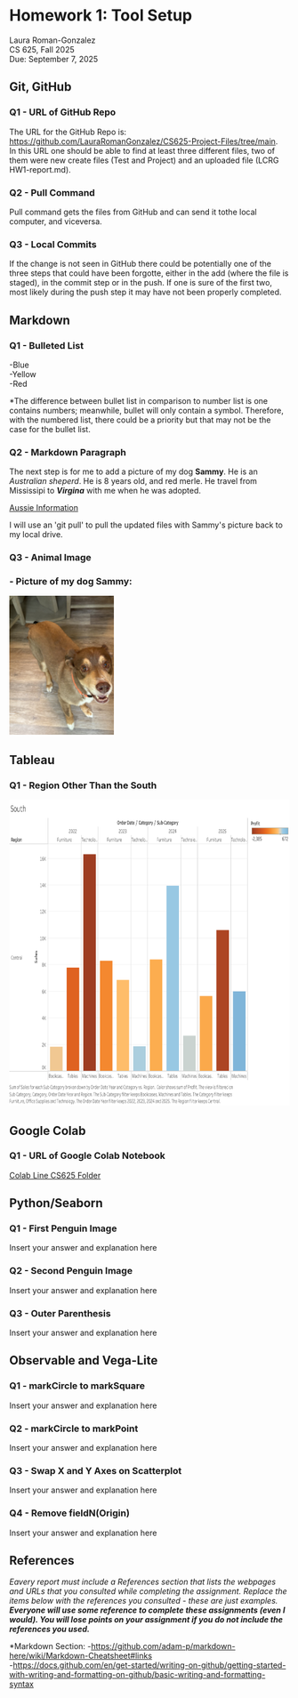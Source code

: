 # Homework 1: Tool Setup

Laura Roman-Gonzalez  
CS 625, Fall 2025  
Due: September 7, 2025

## Git, GitHub

### Q1 - URL of GitHub Repo
The URL for the GitHub Repo is: https://github.com/LauraRomanGonzalez/CS625-Project-Files/tree/main.  
In this URL one should be able to find at least three different files, two of them were new create files (Test and Project) and an uploaded file (LCRG HW1-report.md).

### Q2 - Pull Command

Pull command gets the files from GitHub and can send it tothe local computer, and viceversa.

### Q3 - Local Commits

If the change is not seen in GitHub there could be potentially one of the three steps that could have been forgotte, either in the add (where the file is staged), in the commit step or in the push. If one is sure of the first two, most likely during the push step it may have not been properly completed.

## Markdown

### Q1 - Bulleted List

-Blue  
-Yellow  
-Red  

*The difference between bullet list in comparison to number list is one contains numbers; meanwhile, bullet will only contain a symbol. Therefore, with the numbered list, there could be a priority but that may not be the case for the bullet list.  

### Q2 - Markdown Paragraph

The next step is for me to add a picture of my dog **Sammy**. He is an *Australian sheperd*. He is 8 years old, and red merle. He travel from Mississipi to ***Virgina*** with me when he was adopted.

[Aussie Information](https://www.akc.org/dog-breeds/australian-shepherd/)

I will use an 'git pull' to pull the updated files with Sammy's picture back to my local drive.

### Q3 - Animal Image
### - Picture of my dog Sammy:  

<img src="Sammy.jpeg" height="250" alt="This is a picture of my dog.">


## Tableau

### Q1 - Region Other Than the South

<img src="SouthPlot.png" height="550" alt="This is a picture of my dog.">

## Google Colab

### Q1 - URL of Google Colab Notebook

[Colab Line CS625 Folder](https://drive.google.com/drive/folders/1dq20nE0cIIs1y-GNWwB0xK-Wj_bza9fW?usp=sharing)

## Python/Seaborn

### Q1 - First Penguin Image

Insert your answer and explanation here

### Q2 - Second Penguin Image

Insert your answer and explanation here

### Q3 - Outer Parenthesis

Insert your answer and explanation here

## Observable and Vega-Lite

### Q1 - markCircle to markSquare

Insert your answer and explanation here

### Q2 - markCircle to markPoint

Insert your answer and explanation here

### Q3 - Swap X and Y Axes on Scatterplot

Insert your answer and explanation here

### Q4 - Remove fieldN(Origin)

Insert your answer and explanation here

## References

*Eavery report must include a References section that lists the webpages and URLs that you consulted while completing the assignment. Replace the items below with the references you consulted - these are just examples.* ***Everyone will use some reference to complete these assignments (even I would). You will lose points on your assignment if you do not include the references you used.***

*Markdown Section:
-https://github.com/adam-p/markdown-here/wiki/Markdown-Cheatsheet#links  
-https://docs.github.com/en/get-started/writing-on-github/getting-started-with-writing-and-formatting-on-github/basic-writing-and-formatting-syntax  
